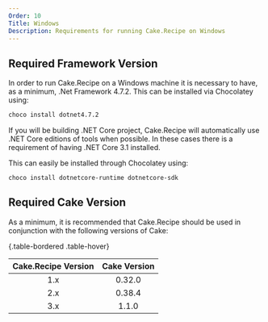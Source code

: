 ```yaml
---
Order: 10
Title: Windows
Description: Requirements for running Cake.Recipe on Windows
---
```


## Required Framework Version

In order to run Cake.Recipe on a Windows machine it is necessary to have, as a minimum, .Net Framework 4.7.2. This can be installed via Chocolatey using:

```bash
choco install dotnet4.7.2
```

If you will be building .NET Core project, Cake.Recipe will automatically use .NET Core editions of tools when possible.
In these cases there is a requirement of having .NET Core 3.1 installed.

This can easily be installed through Chocolatey using:

```console
choco install dotnetcore-runtime dotnetcore-sdk
```

## Required Cake Version

As a minimum, it is recommended that Cake.Recipe should be used in conjunction with the following versions of Cake:

{.table-bordered .table-hover}

| Cake.Recipe Version | Cake Version |
| :-----------------: | :----------: |
|         1.x         |    0.32.0    |
|         2.x         |    0.38.4    |
|         3.x         |    1.1.0     |

